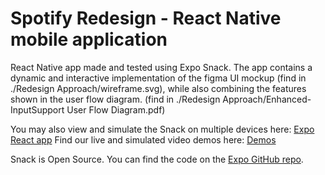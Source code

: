 # Spotify Redesign - React Native mobile application

React Native app made and tested using Expo Snack. The app contains a dynamic and interactive implementation of the figma UI mockup (find in ./Redesign Approach/wireframe.svg), while also combining the features shown in the user flow diagram. (find in ./Redesign Approach/Enhanced-InputSupport User Flow Diagram.pdf)

You may also view and simulate the Snack on multiple devices here: [Expo React app](https://snack.expo.dev/@victorgooge/spotifyredesign)
Find our live and simulated video demos here: [Demos]()

Snack is Open Source. You can find the code on the [Expo GitHub repo](https://github.com/expo/snack).
